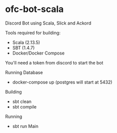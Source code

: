 # ofc-bot-scala
Discord Bot using Scala, Slick and Ackord

Tools required for building:
- Scala (2.13.5)
- SBT (1.4.7)
- Docker/Docker Compose

You'll need a token from discord to start the bot

Running Database
- docker-compose up (postgres will start at 5432)

Building
- sbt clean
- sbt compile

Running
- sbt run Main
